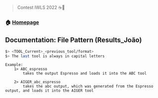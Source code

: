 
> Contest IWLS 2022 ☕️👋

### 🏠 [Homepage](https://github.com/pntmatheus/IWLS2022#readme)

## Documentation: File Pattern (Results_João)
```bash
$> <TOOL_Current>_<previous_tool/format>
$> The last tool is always in capital letters
```
```
Example: 
	1> ABC_espresso 
		takes the output Espresso and loads it into the ABC tool

	2> AIGER_abc_espresso
		takes the abc output, which was generated from the Espresso output, and loads it into the AIGER tool
```